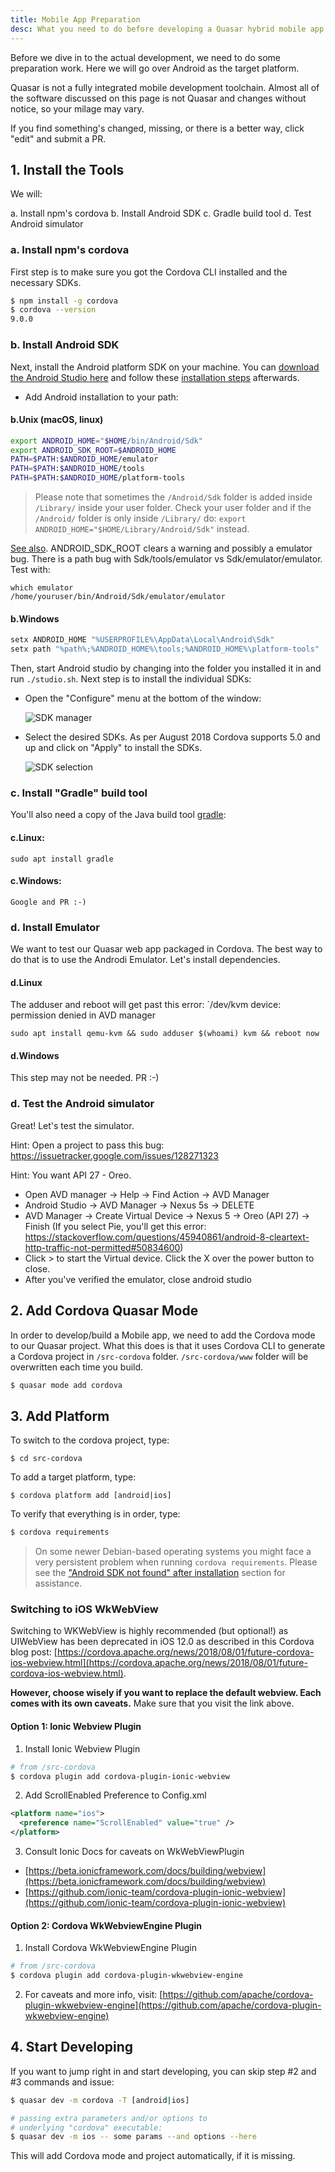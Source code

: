 ```yaml
---
title: Mobile App Preparation
desc: What you need to do before developing a Quasar hybrid mobile app with Cordova.
---
```

Before we dive in to the actual development, we need to do some preparation work. Here we will go over Android as the target platform.

Quasar is not a fully integrated mobile development toolchain.  Almost all of the software discussed on this page is not Quasar and changes without notice, so your milage may vary.  

If you find something's changed, missing, or there is a better way, click "edit" and submit a PR.

## 1. Install the Tools

We will:

a. Install npm's cordova
b. Install Android SDK
c. Gradle build tool
d. Test Android simulator

### a. Install npm's cordova
First step is to make sure you got the Cordova CLI installed and the necessary SDKs.

```bash
$ npm install -g cordova
$ cordova --version
9.0.0
```

### b. Install Android SDK

Next, install the Android platform SDK on your machine. You can [download the Android Studio here](https://developer.android.com/studio/index.html) and follow these [installation steps](https://developer.android.com/studio/install.html) afterwards.

* Add Android installation to your path:

#### b.Unix (macOS, linux)

```bash
export ANDROID_HOME="$HOME/bin/Android/Sdk"
export ANDROID_SDK_ROOT=$ANDROID_HOME
PATH=$PATH:$ANDROID_HOME/emulator  
PATH=$PATH:$ANDROID_HOME/tools  
PATH=$PATH:$ANDROID_HOME/platform-tools
```

> Please note that sometimes the `/Android/Sdk` folder is added inside `/Library/` inside your user folder. Check your user folder and if the `/Android/` folder is only inside `/Library/` do: `export ANDROID_HOME="$HOME/Library/Android/Sdk"` instead.  

[See also](https://stackoverflow.com/a/51812999/1483977).  ANDROID_SDK_ROOT clears a warning and possibly a emulator bug.
There is a path bug with Sdk/tools/emulator vs Sdk/emulator/emulator.  Test with:

```
which emulator
/home/youruser/bin/Android/Sdk/emulator/emulator
```
#### b.Windows

```bash
setx ANDROID_HOME "%USERPROFILE%\AppData\Local\Android\Sdk"
setx path "%path%;%ANDROID_HOME%\tools;%ANDROID_HOME%\platform-tools"
```

Then, start Android studio by changing into the folder you installed it in and run `./studio.sh`. Next step is to install the individual SDKs:

* Open the "Configure" menu at the bottom of the window:

  ![SDK manager](https://cdn.quasar.dev/img/Android-Studio-SDK-Menu.png "SDK manager")

* Select the desired SDKs. As per August 2018 Cordova supports 5.0 and up and click on "Apply" to install the SDKs.

  ![SDK selection](https://cdn.quasar.dev/img/Android-Studio-SDK-selection.png "SDK selection")


### c. Install "Gradle" build tool
You'll also need a copy of the Java build tool [gradle](https://gradle.org/):

#### c.Linux:  

```
sudo apt install gradle
```

#### c.Windows: 

```
Google and PR :-)
```

### d. Install Emulator

We want to test our Quasar web app packaged in Cordova.  The best way to do that is to use the Androdi Emulator.  Let's install dependencies.

#### d.Linux

The adduser and reboot will get past this error: `/dev/kvm device: permission denied in AVD manager
```
sudo apt install qemu-kvm && sudo adduser $(whoami) kvm && reboot now
```

#### d.Windows

This step may not be needed.  PR :-)

### d. Test the Android simulator
Great!  Let's test the simulator.

Hint: Open a project to pass this bug:  https://issuetracker.google.com/issues/128271323

Hint: You want API 27 - Oreo.

- Open AVD manager -> Help -> Find Action -> AVD Manager
- Android Studio -> AVD Manager -> Nexus 5s -> DELETE
- AVD Manager -> Create Virtual Device -> Nexus 5 -> Oreo (API 27) -> Finish
  (If you select Pie, you'll get this error: https://stackoverflow.com/questions/45940861/android-8-cleartext-http-traffic-not-permitted#50834600)
- Click > to start the Virtual device.  Click the X over the power button to close.
- After you've verified the emulator, close android studio


## 2. Add Cordova Quasar Mode
In order to develop/build a Mobile app, we need to add the Cordova mode to our Quasar project. What this does is that it uses Cordova CLI to generate a Cordova project in `/src-cordova` folder. `/src-cordova/www` folder will be overwritten each time you build.

```bash
$ quasar mode add cordova
```

## 3. Add Platform
To switch to the cordova project, type:

```
$ cd src-cordova
```

To add a target platform, type:

```
$ cordova platform add [android|ios]
```

To verify that everything is in order, type:

```bash
$ cordova requirements
```

> On some newer Debian-based operating systems you might face a very persistent problem when running `cordova requirements`. Please see the ["Android SDK not found" after installation](/quasar-cli/developing-cordova-apps/troubleshooting-and-tips#Android-SDK-not-found-after-installation-of-the-SDK) section for assistance.

### Switching to iOS WkWebView

Switching to WKWebView is highly recommended (but optional!) as UIWebView has been deprecated in iOS 12.0 as described in this Cordova blog post: [https://cordova.apache.org/news/2018/08/01/future-cordova-ios-webview.html](https://cordova.apache.org/news/2018/08/01/future-cordova-ios-webview.html).

**However, choose wisely if you want to replace the default webview. Each comes with its own caveats.** Make sure that you visit the link above.

#### Option 1: Ionic Webview Plugin

1. Install Ionic Webview Plugin

```bash
# from /src-cordova
$ cordova plugin add cordova-plugin-ionic-webview
```

2. Add ScrollEnabled Preference to Config.xml

```xml
<platform name="ios">
  <preference name="ScrollEnabled" value="true" />
</platform>
```

3. Consult Ionic Docs for caveats on WkWebViewPlugin
  * [https://beta.ionicframework.com/docs/building/webview](https://beta.ionicframework.com/docs/building/webview)
  * [https://github.com/ionic-team/cordova-plugin-ionic-webview](https://github.com/ionic-team/cordova-plugin-ionic-webview)

#### Option 2: Cordova WkWebviewEngine Plugin

1. Install Cordova WkWebviewEngine Plugin

```bash
# from /src-cordova
$ cordova plugin add cordova-plugin-wkwebview-engine
```

2. For caveats and more info, visit: [https://github.com/apache/cordova-plugin-wkwebview-engine](https://github.com/apache/cordova-plugin-wkwebview-engine)

## 4. Start Developing
If you want to jump right in and start developing, you can skip step #2 and #3 commands and issue:

```bash
$ quasar dev -m cordova -T [android|ios]

# passing extra parameters and/or options to
# underlying "cordova" executable:
$ quasar dev -m ios -- some params --and options --here
```

This will add Cordova mode and project automatically, if it is missing.
